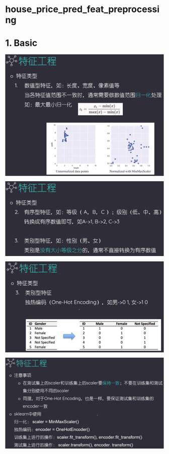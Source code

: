 # house_price_pred_feat_preprocessing

# 1. Basic

![](https://github.com/davidkorea/house_price_pred_feat_preprocessing/blob/master/images/feat1.png)

![](https://github.com/davidkorea/house_price_pred_feat_preprocessing/blob/master/images/feat2.png)

![](https://github.com/davidkorea/house_price_pred_feat_preprocessing/blob/master/images/feat3.png)

![](https://github.com/davidkorea/house_price_pred_feat_preprocessing/blob/master/images/feat4.png)

